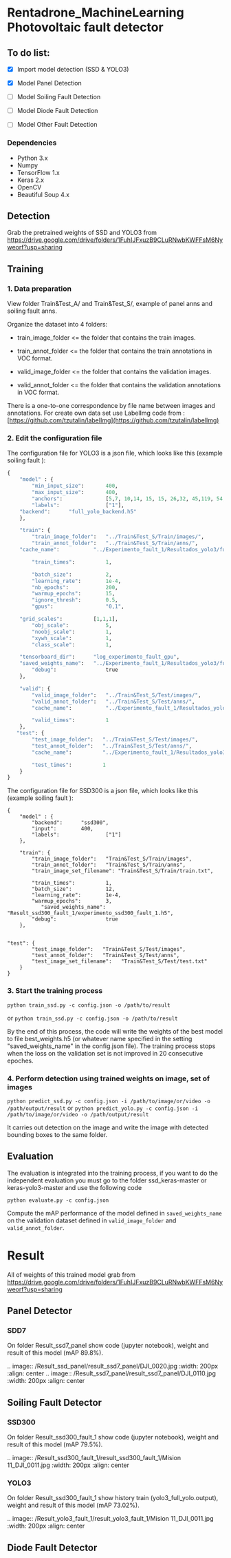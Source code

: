 
# Rentadrone_MachineLearning  Photovoltaic fault detector 



## To do list:
- [x] Import model detection (SSD & YOLO3)
- [x] Model Panel Detection
- [ ] Model Soiling Fault Detection
- [ ] Model Diode Fault  Detection
- [ ] Model Other Fault  Detection


### Dependencies

* Python 3.x
* Numpy
* TensorFlow 1.x
* Keras 2.x
* OpenCV
* Beautiful Soup 4.x

## Detection

Grab the pretrained weights of SSD and  YOLO3 from https://drive.google.com/drive/folders/1FuhIJFxuzB9CLuRNwbKWFFsM6Nyweorf?usp=sharing



## Training

### 1. Data preparation 

View folder Train&Test_A/ and Train&Test_S/, example of panel anns and soiling fault anns.

Organize the dataset into 4 folders:

+ train_image_folder <= the folder that contains the train images.

+ train_annot_folder <= the folder that contains the train annotations in VOC format.

+ valid_image_folder <= the folder that contains the validation images.

+ valid_annot_folder <= the folder that contains the validation annotations in VOC format.
    
There is a one-to-one correspondence by file name between images and annotations. 
For create own data set use LabelImg code from :
[https://github.com/tzutalin/labelImg](https://github.com/tzutalin/labelImg)

### 2. Edit the configuration file
The configuration file for YOLO3 is a json file, which looks like this  (example soiling fault ):

```python
{
    "model" : {
        "min_input_size":       400,
        "max_input_size":       400,
        "anchors":              [5,7, 10,14, 15, 15, 26,32, 45,119, 54,18, 94,59, 109,183, 200,21],
        "labels":               ["1"],
	"backend": 		"full_yolo_backend.h5"
    },

    "train": {
        "train_image_folder":   "../Train&Test_S/Train/images/",
        "train_annot_folder":   "../Train&Test_S/Train/anns/",
	"cache_name":           "../Experimento_fault_1/Resultados_yolo3/full_yolo/experimento_fault_1_gpu.pkl",

        "train_times":          1,

        "batch_size":           2,
        "learning_rate":        1e-4,
        "nb_epochs":            200,
        "warmup_epochs":        15,
        "ignore_thresh":        0.5,
        "gpus":                 "0,1",

	"grid_scales":          [1,1,1],
        "obj_scale":            5,
        "noobj_scale":          1,
        "xywh_scale":           1,
        "class_scale":          1,

	"tensorboard_dir":      "log_experimento_fault_gpu",
	"saved_weights_name":   "../Experimento_fault_1/Resultados_yolo3/full_yolo/experimento_yolo3_full_fault.h5",
        "debug":                true
    },

    "valid": {
        "valid_image_folder":   "../Train&Test_S/Test/images/",
        "valid_annot_folder":   "../Train&Test_S/Test/anns/",
        "cache_name":           "../Experimento_fault_1/Resultados_yolo3/full_yolo/val_fault_1.pkl",

        "valid_times":          1
    },
   "test": {
        "test_image_folder":   "../Train&Test_S/Test/images/",
        "test_annot_folder":   "../Train&Test_S/Test/anns/",
        "cache_name":          "../Experimento_fault_1/Resultados_yolo3/full_yolo/test_fault_1.pkl",

        "test_times":          1
    }
}
```
The configuration file for SSD300 is a json file, which looks like this  (example soiling fault ):
```
{
    "model" : {
        "backend":      "ssd300",
        "input":        400,
        "labels":               ["1"]
    },

    "train": {
        "train_image_folder":   "Train&Test_S/Train/images",
        "train_annot_folder":   "Train&Test_S/Train/anns",
        "train_image_set_filename": "Train&Test_S/Train/train.txt",

        "train_times":          1,
        "batch_size":           12,
        "learning_rate":        1e-4,
        "warmup_epochs":        3,
	       "saved_weights_name":     "Result_ssd300_fault_1/experimento_ssd300_fault_1.h5",
        "debug":                true
    },


"test": {
        "test_image_folder":   "Train&Test_S/Test/images",
        "test_annot_folder":   "Train&Test_S/Test/anns",
        "test_image_set_filename":   "Train&Test_S/Test/test.txt"
    }
}
```

### 3. Start the training process

`python train_ssd.py -c config.json -o /path/to/result`

or
`python train_ssd.py -c config.json -o /path/to/result`

By the end of this process, the code will write the weights of the best model to file best_weights.h5 (or whatever name specified in the setting "saved_weights_name" in the config.json file). The training process stops when the loss on the validation set is not improved in 20 consecutive epoches.

### 4. Perform detection using trained weights on image, set of images

`python predict_ssd.py -c config.json -i /path/to/image/or/video -o /path/output/result`
or
`python predict_yolo.py -c config.json -i /path/to/image/or/video -o /path/output/result`

It carries out detection on the image and write the image with detected bounding boxes to the same folder.

## Evaluation
The evaluation is integrated into the training process, if you want to do the independent evaluation you must go to the folder ssd_keras-master or keras-yolo3-master and use the following code

`python evaluate.py -c config.json`

Compute the mAP performance of the model defined in `saved_weights_name` on the validation dataset defined in `valid_image_folder` and `valid_annot_folder`.

# Result
All of weights of this trained model grab from https://drive.google.com/drive/folders/1FuhIJFxuzB9CLuRNwbKWFFsM6Nyweorf?usp=sharing

## Panel Detector
### SDD7
On folder Result_ssd7_panel show code (jupyter notebook), weight and result of this model (mAP 89.8%).

.. image:: /Result_ssd_panel/result_ssd7_panel/DJI_0020.jpg
    :width: 200px
    :align: center
.. image:: /Result_ssd7_panel/result_ssd7_panel/DJI_0110.jpg
    :width: 200px
    :align: center
## Soiling Fault Detector
### SSD300
On folder Result_ssd300_fault_1 show code (jupyter notebook), weight and result of this model (mAP 79.5%).

.. image:: /Result_ssd300_fault_1/result_ssd300_fault_1/Mision 11_DJI_0011.jpg
    :width: 200px
    :align: center
### YOLO3
On folder Result_ssd300_fault_1 show history train (yolo3_full_yolo.output), weight and result of this model (mAP 73.02%).

.. image:: /Result_yolo3_fault_1/result_yolo3_fault_1/Mision 11_DJI_0011.jpg
    :width: 200px
    :align: center
    
## Diode Fault Detector
